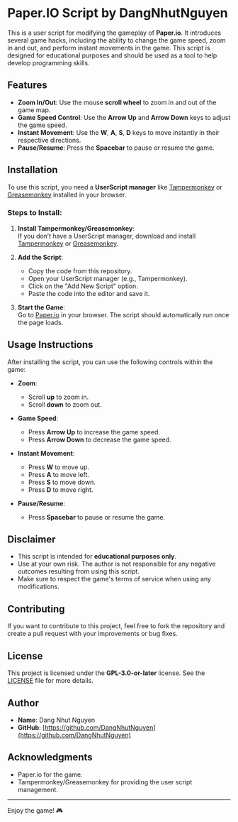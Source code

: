 # Paper.IO Script by DangNhutNguyen

This is a user script for modifying the gameplay of **Paper.io**. It introduces several game hacks, including the ability to change the game speed, zoom in and out, and perform instant movements in the game. This script is designed for educational purposes and should be used as a tool to help develop programming skills.

## Features

- **Zoom In/Out**: Use the mouse **scroll wheel** to zoom in and out of the game map.
- **Game Speed Control**: Use the **Arrow Up** and **Arrow Down** keys to adjust the game speed.
- **Instant Movement**: Use the **W**, **A**, **S**, **D** keys to move instantly in their respective directions.
- **Pause/Resume**: Press the **Spacebar** to pause or resume the game.
  
## Installation

To use this script, you need a **UserScript manager** like [Tampermonkey](https://www.tampermonkey.net/) or [Greasemonkey]([https://www.greasespot.net/](https://greasyfork.org/en/scripts/502044-paper-io-by-dangnhutnguyen)) installed in your browser.

### Steps to Install:

1. **Install Tampermonkey/Greasemonkey**:  
   If you don’t have a UserScript manager, download and install [Tampermonkey](https://www.tampermonkey.net/) or [Greasemonkey](https://www.greasespot.net/).

2. **Add the Script**:  
   - Copy the code from this repository.
   - Open your UserScript manager (e.g., Tampermonkey).
   - Click on the "Add New Script" option.
   - Paste the code into the editor and save it.

3. **Start the Game**:  
   Go to [Paper.io](https://paper-io.com) in your browser. The script should automatically run once the page loads.

## Usage Instructions

After installing the script, you can use the following controls within the game:

- **Zoom**: 
  - Scroll **up** to zoom in.
  - Scroll **down** to zoom out.

- **Game Speed**:
  - Press **Arrow Up** to increase the game speed.
  - Press **Arrow Down** to decrease the game speed.

- **Instant Movement**:
  - Press **W** to move up.
  - Press **A** to move left.
  - Press **S** to move down.
  - Press **D** to move right.

- **Pause/Resume**:
  - Press **Spacebar** to pause or resume the game.

## Disclaimer

- This script is intended for **educational purposes only**.
- Use at your own risk. The author is not responsible for any negative outcomes resulting from using this script.
- Make sure to respect the game's terms of service when using any modifications.

## Contributing

If you want to contribute to this project, feel free to fork the repository and create a pull request with your improvements or bug fixes.

## License

This project is licensed under the **GPL-3.0-or-later** license. See the [LICENSE](LICENSE) file for more details.

## Author

- **Name**: Dang Nhut Nguyen
- **GitHub**: [https://github.com/DangNhutNguyen](https://github.com/DangNhutNguyen)

## Acknowledgments

- Paper.io for the game.
- Tampermonkey/Greasemonkey for providing the user script management.

---

Enjoy the game! 🎮
